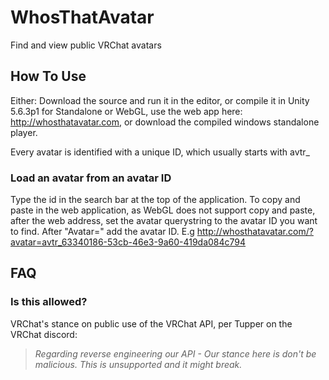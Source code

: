 # WhosThatAvatar
Find and view public VRChat avatars

## How To Use
Either: Download the source and run it in the editor, or compile it in Unity 5.6.3p1 for Standalone or WebGL, use the web app here: http://whosthatavatar.com, or download the compiled windows standalone player.

Every avatar is identified with a unique ID, which usually starts with avtr_
### Load an avatar from an avatar ID
Type the id in the search bar at the top of the application.
To copy and paste in the web application, as WebGL does not support copy and paste, after the web address, set the avatar querystring to the avatar ID you want to find. After "Avatar=" add the avatar ID. E.g http://whosthatavatar.com/?avatar=avtr_63340186-53cb-46e3-9a60-419da084c794


## FAQ
### Is this allowed?
VRChat's stance on public use of the VRChat API, per Tupper on the VRChat discord: 
> *Regarding reverse engineering our API - Our stance here is don't be malicious.  This is unsupported and it might break.*

